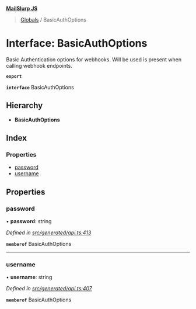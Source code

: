 **[MailSlurp JS](../README.md)**

> [Globals](../README.md) / BasicAuthOptions

# Interface: BasicAuthOptions

Basic Authentication options for webhooks. Will be used is present when calling webhook endpoints.

**`export`** 

**`interface`** BasicAuthOptions

## Hierarchy

* **BasicAuthOptions**

## Index

### Properties

* [password](basicauthoptions.md#password)
* [username](basicauthoptions.md#username)

## Properties

### password

•  **password**: string

*Defined in [src/generated/api.ts:413](https://github.com/mailslurp/mailslurp-client/blob/d7397d3/src/generated/api.ts#L413)*

**`memberof`** BasicAuthOptions

___

### username

•  **username**: string

*Defined in [src/generated/api.ts:407](https://github.com/mailslurp/mailslurp-client/blob/d7397d3/src/generated/api.ts#L407)*

**`memberof`** BasicAuthOptions
